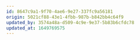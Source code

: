 ```yaml
---
id: 8647c9a1-9f70-4ae6-9e27-337fc9a56181
origin: 5021cf88-43e1-4fbb-987b-b842bb4c64f9
updated_by: 3574a48a-d509-4c9e-9e37-5b83b6cfdc78
updated_at: 1649769575
---
```

